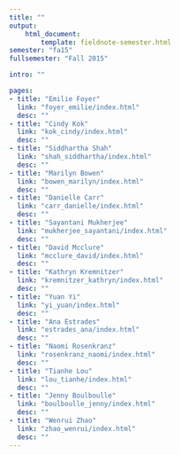 ```yaml
---
title: ""
output:
    html_document:
        template: fieldnote-semester.html
semester: "fa15"
fullsemester: "Fall 2015"

intro: ""

pages:
- title: "Emilie Foyer"
  link: "foyer_emilie/index.html"
  desc: ""
- title: "Cindy Kok"
  link: "kok_cindy/index.html"
  desc: ""
- title: "Siddhartha Shah"
  link: "shah_siddhartha/index.html"
  desc: ""
- title: "Marilyn Bowen"
  link: "bowen_marilyn/index.html"
  desc: ""
- title: "Danielle Carr"
  link: "carr_danielle/index.html"
  desc: ""
- title: "Sayantani Mukherjee"
  link: "mukherjee_sayantani/index.html"
  desc: ""
- title: "David Mcclure"
  link: "mcclure_david/index.html"
  desc: ""
- title: "Kathryn Kremnitzer"
  link: "kremnitzer_kathryn/index.html"
  desc: ""
- title: "Yuan Yi"
  link: "yi_yuan/index.html"
  desc: ""
- title: "Ana Estrades"
  link: "estrades_ana/index.html"
  desc: ""
- title: "Naomi Rosenkranz"
  link: "rosenkranz_naomi/index.html"
  desc: ""
- title: "Tianhe Lou"
  link: "lou_tianhe/index.html"
  desc: ""
- title: "Jenny Boulboulle"
  link: "boulboulle_jenny/index.html"
  desc: ""
- title: "Wenrui Zhao"
  link: "zhao_wenrui/index.html"
  desc: ""
---
```

